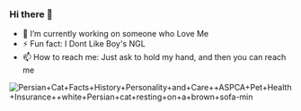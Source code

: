 ### Hi there 👋 
- 🔭 I’m currently working on someone who Love Me
- ⚡ Fun fact: I Dont Like Boy's NGL
- 📫 How to reach me: Just ask to hold my hand, and then you can reach me

![Persian+Cat+Facts+History+Personality+and+Care+_+ASPCA+Pet+Health+Insurance+_+white+Persian+cat+resting+on+a+brown+sofa-min](https://github.com/Aku-Mars/Aku-Mars/assets/76494850/93e45589-3318-4f74-9c60-ec9c954101b9)
